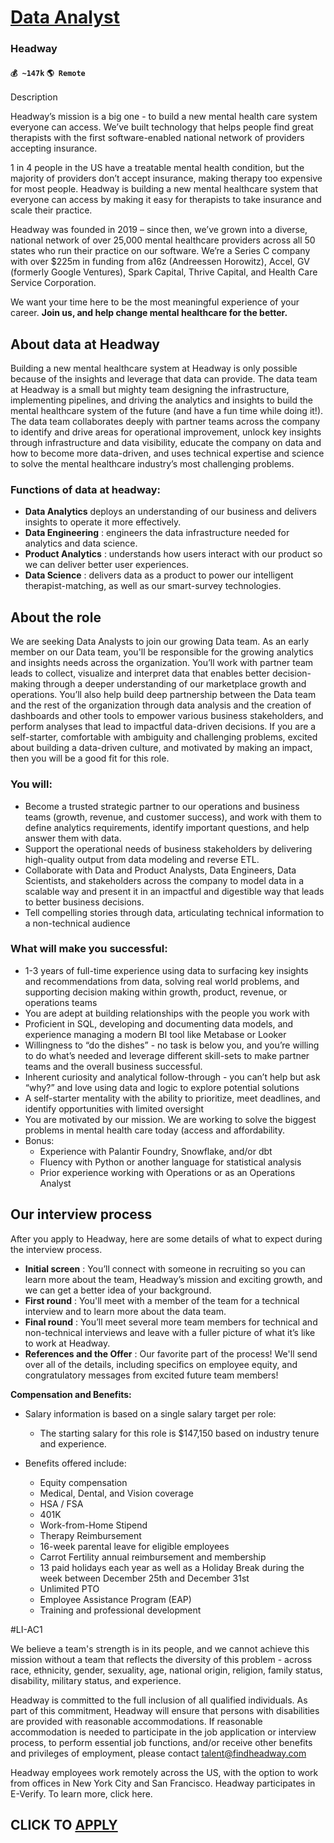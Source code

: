 # [Data Analyst](https://www.remotewlb.com/apply/data-analyst-76950)  
### Headway  
#### `💰 ~147k` `🌎 Remote`  

Description

Headway’s mission is a big one - to build a new mental health care system everyone can access. We’ve built technology that helps people find great therapists with the first software-enabled national network of providers accepting insurance.

1 in 4 people in the US have a treatable mental health condition, but the majority of providers don’t accept insurance, making therapy too expensive for most people. Headway is building a new mental healthcare system that everyone can access by making it easy for therapists to take insurance and scale their practice.

Headway was founded in 2019 – since then, we’ve grown into a diverse, national network of over 25,000 mental healthcare providers across all 50 states who run their practice on our software. We’re a Series C company with over $225m in funding from a16z (Andreessen Horowitz), Accel, GV (formerly Google Ventures), Spark Capital, Thrive Capital, and Health Care Service Corporation.

We want your time here to be the most meaningful experience of your career. **Join us, and help change mental healthcare for the better.**

## **About data at Headway**

Building a new mental healthcare system at Headway is only possible because of the insights and leverage that data can provide. The data team at Headway is a small but mighty team designing the infrastructure, implementing pipelines, and driving the analytics and insights to build the mental healthcare system of the future (and have a fun time while doing it!). The data team collaborates deeply with partner teams across the company to identify and drive areas for operational improvement, unlock key insights through infrastructure and data visibility, educate the company on data and how to become more data-driven, and uses technical expertise and science to solve the mental healthcare industry’s most challenging problems.

### Functions of data at headway:

  *  **Data Analytics** deploys an understanding of our business and delivers insights to operate it more effectively.
  *  **Data Engineering** : engineers the data infrastructure needed for analytics and data science.
  *  **Product Analytics** : understands how users interact with our product so we can deliver better user experiences.
  *  **Data Science** : delivers data as a product to power our intelligent therapist-matching, as well as our smart-survey technologies.

##  **About the role**

We are seeking Data Analysts to join our growing Data team. As an early member on our Data team, you'll be responsible for the growing analytics and insights needs across the organization. You’ll work with partner team leads to collect, visualize and interpret data that enables better decision-making through a deeper understanding of our marketplace growth and operations. You’ll also help build deep partnership between the Data team and the rest of the organization through data analysis and the creation of dashboards and other tools to empower various business stakeholders, and perform analyses that lead to impactful data-driven decisions. If you are a self-starter, comfortable with ambiguity and challenging problems, excited about building a data-driven culture, and motivated by making an impact, then you will be a good fit for this role.

### You will:

  * Become a trusted strategic partner to our operations and business teams (growth, revenue, and customer success), and work with them to define analytics requirements, identify important questions, and help answer them with data. 
  * Support the operational needs of business stakeholders by delivering high-quality output from data modeling and reverse ETL.
  * Collaborate with Data and Product Analysts, Data Engineers, Data Scientists, and stakeholders across the company to model data in a scalable way and present it in an impactful and digestible way that leads to better business decisions. 
  * Tell compelling stories through data, articulating technical information to a non-technical audience

### What will make you successful:

  * 1-3 years of full-time experience using data to surfacing key insights and recommendations from data, solving real world problems, and supporting decision making within growth, product, revenue, or operations teams
  * You are adept at building relationships with the people you work with
  * Proficient in SQL, developing and documenting data models, and experience managing a modern BI tool like Metabase or Looker
  * Willingness to “do the dishes” - no task is below you, and you’re willing to do what’s needed and leverage different skill-sets to make partner teams and the overall business successful.
  * Inherent curiosity and analytical follow-through - you can’t help but ask “why?” and love using data and logic to explore potential solutions
  * A self-starter mentality with the ability to prioritize, meet deadlines, and identify opportunities with limited oversight
  * You are motivated by our mission. We are working to solve the biggest problems in mental health care today (access and affordability.
  * Bonus: 
    * Experience with Palantir Foundry, Snowflake, and/or dbt
    * Fluency with Python or another language for statistical analysis
    * Prior experience working with Operations or as an Operations Analyst

##  **Our interview process**

After you apply to Headway, here are some details of what to expect during the interview process.

  *  **Initial screen** : You’ll connect with someone in recruiting so you can learn more about the team, Headway’s mission and exciting growth, and we can get a better idea of your background.
  *  **First round** : You'll meet with a member of the team for a technical interview and to learn more about the data team.
  *  **Final round** : You’ll meet several more team members for technical and non-technical interviews and leave with a fuller picture of what it’s like to work at Headway.
  *  **References and the Offer** : Our favorite part of the process! We'll send over all of the details, including specifics on employee equity, and congratulatory messages from excited future team members!

 **Compensation and Benefits:**

  * Salary information is based on a single salary target per role:
    * The starting salary for this role is $147,150 based on industry tenure and experience.

  * Benefits offered include:
    * Equity compensation
    * Medical, Dental, and Vision coverage
    * HSA / FSA
    * 401K
    * Work-from-Home Stipend
    * Therapy Reimbursement
    * 16-week parental leave for eligible employees
    * Carrot Fertility annual reimbursement and membership
    * 13 paid holidays each year as well as a Holiday Break during the week between December 25th and December 31st
    * Unlimited PTO
    * Employee Assistance Program (EAP)
    * Training and professional development

#LI-AC1

We believe a team's strength is in its people, and we cannot achieve this mission without a team that reflects the diversity of this problem - across race, ethnicity, gender, sexuality, age, national origin, religion, family status, disability, military status, and experience.

Headway is committed to the full inclusion of all qualified individuals. As part of this commitment, Headway will ensure that persons with disabilities are provided with reasonable accommodations. If reasonable accommodation is needed to participate in the job application or interview process, to perform essential job functions, and/or receive other benefits and privileges of employment, please contact talent@findheadway.com

Headway employees work remotely across the US, with the option to work from offices in New York City and San Francisco. Headway participates in E-Verify. To learn more, click here.  

  
## CLICK TO [APPLY](https://www.remotewlb.com/apply/data-analyst-76950)


